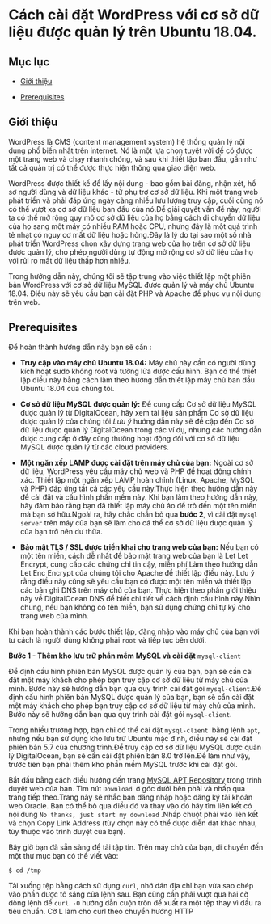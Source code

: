 # Cách cài đặt WordPress với cơ sở dữ liệu được quản lý trên Ubuntu 18.04.

## Mục lục

- [Giới thiệu](#introduction)

- [Prerequisites](#Prerequisites)


<a name="introduction"></a>

## Giới thiệu 

WordPress là CMS (content management system) hệ thống quản lý nội dung phổ biến nhất trên internet. Nó là một lựa chọn tuyệt vời để có được một trang web và chạy nhanh chóng, và sau khi thiết lập ban đầu, gần như tất cả quản trị có thể được thực hiện thông qua giao diện web.

WordPress được thiết kế để lấy nội dung - bao gồm bài đăng, nhận xét, hồ sơ người dùng và dữ liệu khác - từ phụ trợ cơ sở dữ liệu. Khi một trang web phát triển và phải đáp ứng ngày càng nhiều lưu lượng truy cập, cuối cùng nó có thể vượt xa cơ sở dữ liệu ban đầu của nó.Để giải quyết vấn đề này, người ta có thể mở rộng quy mô cơ sở dữ liệu của họ bằng cách di chuyển dữ liệu của họ sang một máy có nhiều RAM hoặc CPU, nhưng đây là một quá trình tẻ nhạt có nguy cơ mất dữ liệu hoặc hỏng.Đây là lý do tại sao một số nhà phát triển WordPress chọn xây dựng trang web của họ trên cơ sở dữ liệu được quản lý, cho phép người dùng tự động mở rộng cơ sở dữ liệu của họ với rủi ro mất dữ liệu thấp hơn nhiều.

Trong hướng dẫn này, chúng tôi sẽ tập trung vào việc thiết lập một phiên bản WordPress với cơ sở dữ liệu MySQL được quản lý và máy chủ Ubuntu 18.04. Điều này sẽ yêu cầu bạn cài đặt PHP và Apache để phục vụ nội dung trên web.


<a name="Prerequisites"></a>

## Prerequisites

Để hoàn thành hướng dẫn này bạn sẽ cần :

- **Truy cập vào máy chủ Ubuntu 18.04:** Máy chủ này cần có người dùng kích hoạt sudo không root và tường lửa được cấu hình. Bạn có thể thiết lập điều này bằng cách làm theo hướng dẫn thiết lập máy chủ ban đầu Ubuntu 18.04 của chúng tôi.

- **Cơ sở dữ liệu MySQL được quản lý:** Để cung cấp Cơ sở dữ liệu MySQL được quản lý từ DigitalOcean, hãy xem tài liệu sản phẩm Cơ sở dữ liệu được quản lý của chúng tôi.*Lưu ý* hướng dẫn này sẽ đề cập đến Cơ sở dữ liệu được quản lý DigitalOcean trong các ví dụ, nhưng các hướng dẫn được cung cấp ở đây cũng thường hoạt động đối với cơ sở dữ liệu MySQL được quản lý từ các cloud providers.

- **Một ngăn xếp LAMP được cài đặt trên máy chủ của bạn:** Ngoài cơ sở dữ liệu, WordPress yêu cầu máy chủ web và PHP để hoạt động chính xác. Thiết lập một ngăn xếp LAMP hoàn chỉnh (Linux, Apache, MySQL và PHP) đáp ứng tất cả các yêu cầu này.Thực hiện theo hướng dẫn này để cài đặt và cấu hình phần mềm này. Khi bạn làm theo hướng dẫn này, hãy đảm bảo rằng bạn đã thiết lập máy chủ ảo để trỏ đến một tên miền mà bạn sở hữu.Ngoài ra, hãy chắc chắn bỏ qua **bước 2**, vì cài đặt `mysql server`
trên máy của bạn sẽ làm cho cá thể cơ sở dữ liệu được quản lý của bạn trở nên dư thừa.

- **Bảo mật TLS / SSL được triển khai cho trang web của bạn:** Nếu bạn có một tên miền, cách dễ nhất để bảo mật trang web của bạn là Let Let Encrypt, cung cấp các chứng chỉ tin cậy, miễn phí.Làm theo hướng dẫn Let Enc Encrypt của chúng tôi cho Apache để thiết lập điều này. Lưu ý rằng điều này cũng sẽ yêu cầu bạn có được một tên miền và thiết lập các bản ghi DNS trên máy chủ của bạn. Thực hiện theo phần giới thiệu này về DigitalOcean DNS để biết chi tiết về cách định cấu hình này.Nhìn chung, nếu bạn không có tên miền, bạn sử dụng chứng chỉ tự ký cho trang web của mình.

Khi bạn hoàn thành các bước thiết lập, đăng nhập vào máy chủ của bạn với tư cách là người dùng không phải `root` và tiếp tục bên dưới.

**Bước 1 - Thêm kho lưu trữ phần mềm MySQL và cài đặt** `mysql-client`

Để định cấu hình phiên bản MySQL được quản lý của bạn, bạn sẽ cần cài đặt một máy khách cho phép bạn truy cập cơ sở dữ liệu từ máy chủ của mình. Bước này sẽ hướng dẫn bạn qua quy trình cài đặt gói `mysql-client`.Để định cấu hình phiên bản MySQL được quản lý của bạn, bạn sẽ cần cài đặt một máy khách cho phép bạn truy cập cơ sở dữ liệu từ máy chủ của mình. Bước này sẽ hướng dẫn bạn qua quy trình cài đặt gói `mysql-client`.

Trong nhiều trường hợp, bạn chỉ có thể cài đặt `mysql-client `bằng lệnh `apt`, nhưng nếu bạn sử dụng kho lưu trữ Ubuntu mặc định, điều này sẽ cài đặt phiên bản 5.7 của chương trình.Để truy cập cơ sở dữ liệu MySQL được quản lý DigitalOcean, bạn sẽ cần cài đặt phiên bản 8.0 trở lên.Để làm như vậy, trước tiên bạn phải thêm kho phần mềm MySQL trước khi cài đặt gói.

Bắt đầu bằng cách điều hướng đến trang [MySQL APT Repository](https://dev.mysql.com/downloads/repo/apt/) trong trình duyệt web của bạn. Tìm nút `Download `ở góc dưới bên phải và nhấp qua trang tiếp theo.Trang này sẽ nhắc bạn đăng nhập hoặc đăng ký tài khoản web Oracle. Bạn có thể bỏ qua điều đó và thay vào đó hãy tìm liên kết có nội dung `No thanks, just start my download` .Nhấp chuột phải vào liên kết và chọn Copy Link Address (tùy chọn này có thể được diễn đạt khác nhau, tùy thuộc vào trình duyệt của bạn).

Bây giờ bạn đã sẵn sàng để tải tập tin. Trên máy chủ của bạn, di chuyển đến một thư mục bạn có thể viết vào:

```
$ cd /tmp
```
Tải xuống tệp bằng cách sử dụng `curl`, nhớ dán địa chỉ bạn vừa sao chép vào phần được tô sáng của lệnh sau.
Bạn cũng cần phải vượt qua hai cờ dòng lệnh để `curl`. `-O` hướng dẫn cuộn tròn để xuất ra một tệp thay vì đầu ra tiêu chuẩn. Cờ L làm cho curl theo chuyển hướng HTTP



